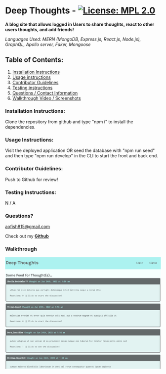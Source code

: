 # Deep Thoughts - [![License: MPL 2.0](https://img.shields.io/badge/License-MPL_2.0-brightgreen.svg)](https://opensource.org/licenses/MPL-2.0)

**A blog site that allows logged in Users to share thoughts, react to other users thoughts, and add friends!**

_Languages Used: MERN (MongoDB, Express.js, React.js, Node.js), GraphQL, Apollo server, Faker, Mongoose_

## Table of Contents:

1. [Installation Instructions](#installation-instructions)
2. [Usage instructions](#usage-instructions)
3. [Contributor Guidelines](#contributor-guidelines)
4. [Testing instructions](#testing-instructions)
5. [Questions / Contact Information](#questions)
6. [Walkthrough Video / Screenshots](#walkthrough)

### Installation Instructions:

Clone the repository from github and type "npm i" to install the dependencies.

### Usage Instructions:

Visit the deployed application OR seed the database with "npm run seed" and then type "npm run develop" in the CLI to start the front and back end.

### Contributor Guidelines:

Push to Github for review!

### Testing Instructions:

N / A

### Questions?

<aofish815@gmail.com>

Check out my **[Github](https://github.com/superfishal/deep-thoughts)**

### Walkthrough

![Deep Thoughts Screenshot](./server/assets/images/screenshot.png)
